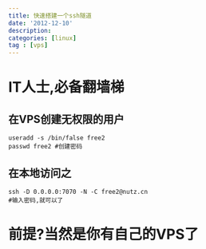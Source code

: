 ```yaml
---
title: 快速搭建一个ssh隧道
date: '2012-12-10'
description:
categories: [linux]
tag : [vps]
---
```


IT人士,必备翻墙梯
===============

在VPS创建无权限的用户
-------------------

	useradd -s /bin/false free2
    passwd free2 #创建密码

在本地访问之
-----------

	ssh -D 0.0.0.0:7070 -N -C free2@nutz.cn
    #输入密码,就可以了

前提?当然是你有自己的VPS了
=======================
